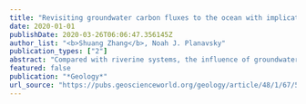 ```yaml
---
title: "Revisiting groundwater carbon fluxes to the ocean with implications for the carbon cycle"
date: 2020-01-01
publishDate: 2020-03-26T06:06:47.356145Z
author_list: "<b>Shuang Zhang</b>, Noah J. Planavsky"
publication_types: ["2"]
abstract: "Compared with riverine systems, the influence of groundwater on the global carbon cycle has remained underexplored. Here, we provide a new estimate of the bicarbonate fluxes from fresh groundwater to the ocean by coupling a statistical and hydrological analysis of groundwater and river samples across the contiguous United States with a study of global groundwater characteristics. We find that the mean HCO<sub>3</sub><sup>-</sup> concentration ([HCO<sub>3</sub><sup>-</sup>]) in groundwaters exceeds that in surface rivers by a factor of 2–3 throughout the contiguous United States. Based on estimates of fresh groundwater discharge to the ocean and scaling up our estimated mean [HCO<sub>3</sub><sup>-</sup>] in groundwaters from the United States and around the world, we arrived at a mean global HCO<sub>3</sub><sup>-</sup> flux from groundwaters ranging from 7.4 × 10<sup>12</sup> (25<sup>th</sup> percentile)–1.8 × 10<sup>13</sup> mol/yr (75<sup>th</sup> percentile) to 2.8 × 10<sup>13</sup>–8.3 × 10<sup>13</sup> mol/yr, which is 22%–237% of the global HCO<sub>3</sub><sup>-</sup> flux from river systems, respectively. We also estimated that the global carbon flux derived from subsurface silicate weathering could be comparable to 32%–351% that from surficial silicate weathering, depending on groundwater discharge rates. Despite large uncertainties due to data limitation, this study highlights that groundwater weathering could be an important carbon sink in both the short- and long-term carbon cycle. Therefore, additional work on groundwaters is needed to develop a well-constrained view of the global carbon cycle."
featured: false
publication: "*Geology*"
url_source: "https://pubs.geoscienceworld.org/geology/article/48/1/67/575234/Revisiting-groundwater-carbon-fluxes-to-the-ocean"
---
```


